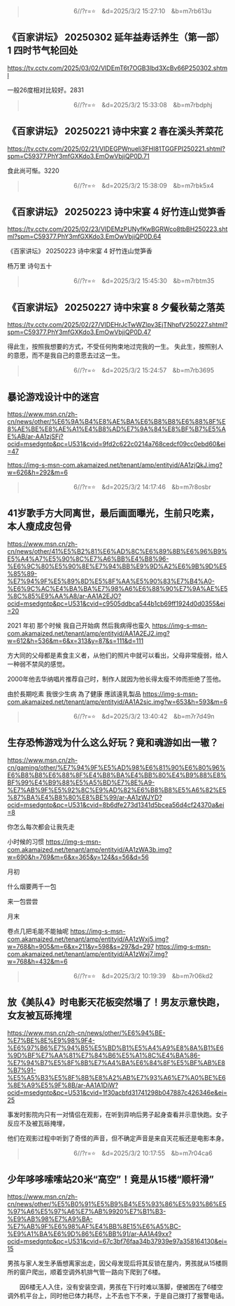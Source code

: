
>　　　　　　　　6//?r=⭐　&d=2025/3/2 15:27:10　&b=m7rb613u
## 《百家讲坛》 20250302 延年益寿话养生（第一部） 1 四时节气轮回处
https://tv.cctv.com/2025/03/02/VIDEmT6t7OGB3lbd3XcBv66P250302.shtml

一般26度相对比较好。2831

>　　　　　　　　6//?r=⭐　&d=2025/3/2 15:33:08　&b=m7rbdphj
## 《百家讲坛》 20250221 诗中宋宴 2 春在溪头荠菜花
https://tv.cctv.com/2025/02/21/VIDEGPWnueli3FHI81TGGFPI250221.shtml?spm=C59377.PhY3mfGXKdo3.EmOwVbjiQP0D.71

食此尚可惭。3220

>　　　　　　　　6//?r=⭐　&d=2025/3/2 15:38:09　&b=m7rbk5x4
## 《百家讲坛》 20250223 诗中宋宴 4 好竹连山觉笋香
https://tv.cctv.com/2025/02/23/VIDEMzPUNyfKwBGRWco8tbBH250223.shtml?spm=C59377.PhY3mfGXKdo3.EmOwVbjiQP0D.64


《百家讲坛》 20250223 诗中宋宴 4 好竹连山觉笋香

杨万里 诗句五十

>　　　　　　　　6//?r=⭐　&d=2025/3/2 15:45:30　&b=m7rbtm35
## 《百家讲坛》 20250227 诗中宋宴 8 夕餐秋菊之落英
https://tv.cctv.com/2025/02/27/VIDEHrJcTwWZlpv3EjTNhpfV250227.shtml?spm=C59377.PhY3mfGXKdo3.EmOwVbjiQP0D.47

得此生，按照我想要的方式，不受任何拘束地过完我的一生。
失此生，按照别人的意愿，而不是我自己的意愿去过这一生。

>　　　　　　　　6//?r=⭐　&d=2025/3/2 15:24:57　&b=m7rb3695
## 暴论游戏设计中的迷宫
https://www.msn.cn/zh-cn/news/other/%E6%9A%B4%E8%AE%BA%E6%B8%B8%E6%88%8F%E8%AE%BE%E8%AE%A1%E4%B8%AD%E7%9A%84%E8%BF%B7%E5%AE%AB/ar-AA1zjSFj?ocid=msedgntp&pc=U531&cvid=9fd2c622c0214a768cedcf09cc0ebd60&ei=47

https://img-s-msn-com.akamaized.net/tenant/amp/entityid/AA1zjQkJ.img?w=626&h=292&m=6

>　　　　　　　　6//?r=⭐　&d=2025/3/2 14:17:46　&b=m7r8osbr
## 41岁歌手方大同离世，最后画面曝光，生前只吃素，本人瘦成皮包骨
https://www.msn.cn/zh-cn/news/other/41%E5%B2%81%E6%AD%8C%E6%89%8B%E6%96%B9%E5%A4%A7%E5%90%8C%E7%A6%BB%E4%B8%96-%E6%9C%80%E5%90%8E%E7%94%BB%E9%9D%A2%E6%9B%9D%E5%85%89-%E7%94%9F%E5%89%8D%E5%8F%AA%E5%90%83%E7%B4%A0-%E6%9C%AC%E4%BA%BA%E7%98%A6%E6%88%90%E7%9A%AE%E5%8C%85%E9%AA%A8/ar-AA1A2EJO?ocid=msedgntp&pc=U531&cvid=c9505ddbca544b1cb69ff1924d0d0355&ei=20

2021
年初
那个时候
我自己开始病
然后我病得也蛮久
https://img-s-msn-com.akamaized.net/tenant/amp/entityid/AA1A2EJ2.img?w=612&h=536&m=6&x=313&y=87&s=111&d=111

方大同的父母都是素食主义者，从他们的照片中就可以看出，父母非常瘦弱，给人一种弱不禁风的感觉。

2000年他去华纳唱片推荐自己时，制作人就因为他长得太瘦不帅而拒绝了签他。

由於長期吃素
我很少生病
為了健康
應該遠乳製品
https://img-s-msn-com.akamaized.net/tenant/amp/entityid/AA1A2sic.img?w=653&h=593&m=6

>　　　　　　　　6//?r=⭐　&d=2025/3/2 13:40:42　&b=m7r7d49n
## 生存恐怖游戏为什么这么好玩？竟和魂游如出一辙？
https://www.msn.cn/zh-cn/gaming/other/%E7%94%9F%E5%AD%98%E6%81%90%E6%80%96%E6%B8%B8%E6%88%8F%E4%B8%BA%E4%BB%80%E4%B9%88%E8%BF%99%E4%B9%88%E5%A5%BD%E7%8E%A9-%E7%AB%9F%E5%92%8C%E9%AD%82%E6%B8%B8%E5%A6%82%E5%87%BA%E4%B8%80%E8%BE%99/ar-AA1zWJYD?ocid=msedgntp&pc=U531&cvid=8b6dfe273d1341d5bcea56d4cf24370a&ei=8

你怎么每次都会让我先走

小时候的习惯
https://img-s-msn-com.akamaized.net/tenant/amp/entityid/AA1zWA3b.img?w=690&h=769&m=6&x=365&y=124&s=56&d=56

月初

什么烟要两千一包

来一包尝尝

月末

卷点几把毛能不能抽呢
https://img-s-msn-com.akamaized.net/tenant/amp/entityid/AA1zWxj5.img?w=768&h=905&m=6&x=211&y=598&s=297&d=297
https://img-s-msn-com.akamaized.net/tenant/amp/entityid/AA1zWxj7.img?w=768&h=432&m=6

>　　　　　　　　6//?r=⭐　&d=2025/3/2 10:19:39　&b=m7r06kd2
## 放《美队4》时电影天花板突然塌了！男友示意快跑，女友被瓦砾掩埋
https://www.msn.cn/zh-cn/news/other/%E6%94%BE-%E7%BE%8E%E9%98%9F4-%E6%97%B6%E7%94%B5%E5%BD%B1%E5%A4%A9%E8%8A%B1%E6%9D%BF%E7%AA%81%E7%84%B6%E5%A1%8C%E4%BA%86-%E7%94%B7%E5%8F%8B%E7%A4%BA%E6%84%8F%E5%BF%AB%E8%B7%91-%E5%A5%B3%E5%8F%8B%E8%A2%AB%E7%93%A6%E7%A0%BE%E6%8E%A9%E5%9F%8B/ar-AA1A1DiW?ocid=msedgntp&pc=U531&cvid=1f30acbfd31741298b047887c426346e&ei=25

事发时影院内只有一对情侣在观影，在听到异响后男子起身查看并示意快跑。女子反应不及被瓦砾掩埋，

他们在观影过程中听到了奇怪的声音，但不确定声音是来自天花板还是电影本身。

>　　　　　　　　6//?r=⭐　&d=2025/3/2 10:17:55　&b=m7r04ca6
## 少年哆哆嗦嗦站20米“高空”！竟是从15楼“顺杆滑”
https://www.msn.cn/zh-cn/news/other/%E5%B0%91%E5%B9%B4%E5%93%86%E5%93%86%E5%97%A6%E5%97%A6%E7%AB%9920%E7%B1%B3-%E9%AB%98%E7%A9%BA-%E7%AB%9F%E6%98%AF%E4%BB%8E15%E6%A5%BC-%E9%A1%BA%E6%9D%86%E6%BB%91/ar-AA1A49xx?ocid=msedgntp&pc=U531&cvid=67c3bf76faa34b37939e97a358164130&ei=15

男孩与家人发生矛盾想离家出走，因父母发现后将其反锁在屋内，男孩就从15楼厕所的窗户爬出，顺着空调外机排气管一路向下爬到了6楼。

　　因6楼无人入住，没有安装空调，男孩在下行时难以落脚，便被困在了6楼空调外机平台上，同时他已体力耗尽，上不去也下不来，于是自己拨打了报警电话。